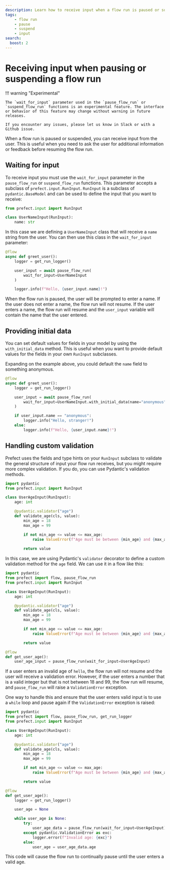 ```yaml
---
description: Learn how to receive input when a flow run is paused or suspended.
tags:
    - flow run
    - pause
    - suspend
    - input
search:
  boost: 2
---
```


# Receiving input when pausing or suspending a flow run
!!! warning "Experimental"

    The `wait_for_input` parameter used in the `pause_flow_run` or `suspend_flow_run` functions is an experimental feature. The interface or behavior of this feature may change without warning in future releases. 

    If you encounter any issues, please let us know in Slack or with a Github issue.


When a flow run is paused or suspended, you can receive input from the user. This is useful when you need to ask the user for additional information or feedback before resuming the flow run.

## Waiting for input

To receive input you must use the `wait_for_input` parameter in the `pause_flow_run` or `suspend_flow_run` functions. This parameter accepts a subclass of `prefect.input.RunInput`. `RunInput` is a subclass of `pydantic.BaseModel` and can be used to define the input that you want to receive:

```python
from prefect.input import RunInput

class UserNameInput(RunInput):
    name: str
```

In this case we are defining a `UserNameInput` class that will receive a `name` string from the user. You can then use this class in the `wait_for_input` parameter:

```python
@flow
async def greet_user():
    logger = get_run_logger()

    user_input = await pause_flow_run(
        wait_for_input=UserNameInput
    )

    logger.info(f"Hello, {user_input.name}!")
```

When the flow run is paused, the user will be prompted to enter a name. If the user does not enter a name, the flow run will not resume. If the user enters a name, the flow run will resume and the `user_input` variable will contain the name that the user entered.

## Providing initial data

You can set default values for fields in your model by using the `with_initial_data` method. This is useful when you want to provide default values for the fields in your own `RunInput` subclasses.

Expanding on the example above, you could default the `name` field to something anonymous.

```python
@flow
async def greet_user():
    logger = get_run_logger()

    user_input = await pause_flow_run(
        wait_for_input=UserNameInput.with_initial_data(name="anonymous")
    )

    if user_input.name == "anonymous":
        logger.info("Hello, stranger!")
    else:
        logger.info(f"Hello, {user_input.name}!")
```

## Handling custom validation

Prefect uses the fields and type hints on your `RunInput` subclass to validate the general structure of input your flow run receives, but you might require more complex validation. If you do, you can use Pydantic's validation methods.

```python
import pydantic
from prefect.input import RunInput

class UserAgeInput(RunInput):
    age: int

    @pydantic.validator("age")
    def validate_age(cls, value):
        min_age = 18
        max_age = 99

        if not min_age <= value <= max_age:
            raise ValueError(f"Age must be between {min_age} and {max_age}")
        
        return value
```

In this case, we are using Pydantic's `validator` decorator to define a custom validation method for the `age` field. We can use it in a flow like this:

```python
import pydantic
from prefect import flow, pause_flow_run
from prefect.input import RunInput

class UserAgeInput(RunInput):
    age: int

    @pydantic.validator("age")
    def validate_age(cls, value):
        min_age = 18
        max_age = 99

        if not min_age <= value <= max_age:
            raise ValueError(f"Age must be between {min_age} and {max_age}")

        return value

@flow
def get_user_age():
    user_age_input = pause_flow_run(wait_for_input=UserAgeInput)
```

If a user enters an invalid age of `hello`, the flow run will not resume and the user will receive a validation error. However, if the user enters a number that is a valid integer but that is not between 18 and 99, the flow run will resume, and `pause_flow_run` will raise a `ValidationError` exception.

One way to handle this and ensure that the user enters valid input is to use a `while` loop and pause again if the `ValidationError` exception is raised:

```python
import pydantic
from prefect import flow, pause_flow_run, get_run_logger
from prefect.input import RunInput

class UserAgeInput(RunInput):
    age: int

    @pydantic.validator("age")
    def validate_age(cls, value):
        min_age = 18
        max_age = 99

        if not min_age <= value <= max_age:
            raise ValueError(f"Age must be between {min_age} and {max_age}")

        return value

@flow
def get_user_age():
    logger = get_run_logger()

    user_age = None

    while user_age is None:
        try:
            user_age_data = pause_flow_run(wait_for_input=UserAgeInput)
        except pydantic.ValidationError as exc:
            logger.error(f"Invalid age: {exc}")
        else:
            user_age = user_age_data.age
```

This code will cause the flow run to continually pause until the user enters a valid age.
